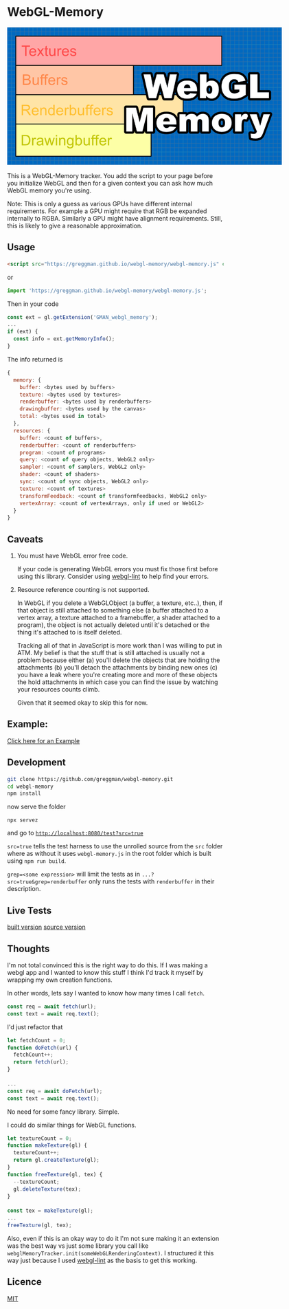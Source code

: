 # WebGL-Memory

<img src="./webgl-memory.png" style="max-width: 640px">

This is a WebGL-Memory tracker. You add the script to your page
before you initialize WebGL and then for a given context
you can ask how much WebGL memory you're using.

Note: This is only a guess as various GPUs have different
internal requirements. For example a GPU might require that
RGB be expanded internally to RGBA. Similarly a GPU might
have alignment requirements. Still, this is likely to give
a reasonable approximation.

## Usage

```html
<script src="https://greggman.github.io/webgl-memory/webgl-memory.js" crossorigin></script>
```

or 

```js
import 'https://greggman.github.io/webgl-memory/webgl-memory.js';
```

Then in your code

```js
const ext = gl.getExtension('GMAN_webgl_memory');
...
if (ext) {
  const info = ext.getMemoryInfo();
}
```

The info returned is 

```js
{
  memory: {
    buffer: <bytes used by buffers>
    texture: <bytes used by textures>
    renderbuffer: <bytes used by renderbuffers>
    drawingbuffer: <bytes used by the canvas>
    total: <bytes used in total>
  },
  resources: {
    buffer: <count of buffers>,
    renderbuffer: <count of renderbuffers>
    program: <count of programs>
    query: <count of query objects, WebGL2 only>
    sampler: <count of samplers, WebGL2 only>
    shader: <count of shaders>
    sync: <count of sync objects, WebGL2 only>
    texture: <count of textures>
    transformFeedback: <count of transformfeedbacks, WebGL2 only>
    vertexArray: <count of vertexArrays, only if used or WebGL2>
  }
}
```

## Caveats

1. You must have WebGL error free code. 

   If your code is generating WebGL errors you must fix those first
   before using this library. Consider using [webgl-lint](https://greggman.github.io/webgl-lint) to help find your errors.

2. Resource reference counting is not supported.

   In WebGL if you delete a WebGLObject (a buffer, a texture, etc..),
   then, if that object is still attached to something else (a buffer
   attached to a vertex array, a texture attached to a framebuffer,
   a shader attached to a program), the object is not actually deleted
   until it's detached or the thing it's attached to is itself deleted.

   Tracking all of that in JavaScript is more work than I was willing
   to put in ATM. My belief is that the stuff that is still attached
   is usually not a problem because either (a) you'll delete the objects
   that are holding the attachments (b) you'll detach the attachments
   by binding new ones (c) you have a leak where you're creating more and
   more of these objects the hold attachments in which case you can find
   the issue by watching your resources counts climb.

   Given that it seemed okay to skip this for now.

## Example:

[Click here for an Example](https://jsgist.org/?src=57dafa41cb1d2d5bc1520832db49f946)

## Development

```bash
git clone https://github.com/greggman/webgl-memory.git
cd webgl-memory
npm install
```

now serve the folder

```
npx servez
```

and go to [`http://localhost:8080/test?src=true`](http://localhost:8080/test?src=true)

`src=true` tells the test harness to use the unrolled source from the `src` folder
where as without it uses `webgl-memory.js` in the root folder which is built using
`npm run build`.

`grep=<some expression>` will limit the tests as in `...?src=true&grep=renderbuffer` only
runs the tests with `renderbuffer` in their description.

## Live Tests

[built version](https://greggman.github.io/webgl-memory/test/)
[source version](https://greggman.github.io/webgl-memory/test/?src=true)

## Thoughts

I'm not total convinced this is the right way to do this. If I was making a
webgl app and I wanted to know this stuff I think I'd track it myself by wrapping
my own creation functions.

In other words, lets say I wanted to know how many times I call
`fetch`.

```js
const req = await fetch(url);
const text = await req.text();
```

I'd just refactor that 

```js
let fetchCount = 0;
function doFetch(url) {
  fetchCount++;
  return fetch(url);
}

...
const req = await doFetch(url);
const text = await req.text();
```

No need for some fancy library. Simple.

I could do similar things for WebGL functions.

```js
let textureCount = 0;
function makeTexture(gl) {
  textureCount++;
  return gl.createTexture(gl);
}
function freeTexture(gl, tex) {
  --textureCount;
  gl.deleteTexture(tex);
}

const tex = makeTexture(gl);
...
freeTexture(gl, tex);
```

Also, even if this is an okay way to do it I'm not sure making it an extension was the best way
vs just some library you call like `webglMemoryTracker.init(someWebGLRenderingContext)`. 
I structured it this way just because I used [webgl-lint](https://greggman.github.io/webgl-lint) as
the basis to get this working.

## Licence

[MIT](https://github.com/greggman/webgl-memory/blob/main/LICENCE.md)
